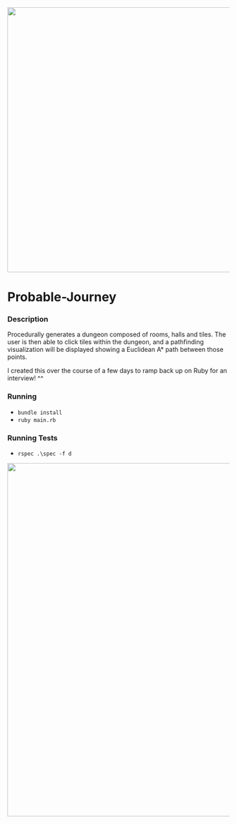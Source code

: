 <img src='http://galenscovell.github.io/css/pics/probable-journey.png' width=600px />

# Probable-Journey

### Description

Procedurally generates a dungeon composed of rooms, halls and tiles. 
The user is then able to click tiles within the dungeon, and a pathfinding visualization 
will be displayed showing a Euclidean A* path between those points.

I created this over the course of a few days to ramp back up on Ruby for an interview! ^^

### Running
* `bundle install`
* `ruby main.rb`

### Running Tests
* `rspec .\spec -f d`

<img src='http://galenscovell.github.io/css/pics/probable-journey.gif' width=800px />